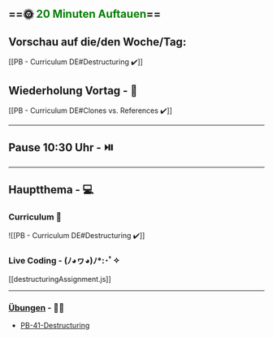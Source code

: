 ## ==🌞 <font style="color:green">20 Minuten Auftauen</font>==

## Vorschau auf die/den Woche/Tag:

[[PB - Curriculum DE#Destructuring ✔️]]

## Wiederholung Vortag  - 📖

[[PB - Curriculum DE#Clones vs. References ✔️]]

---

## Pause 10:30 Uhr - ⏯️

---

## Hauptthema - 💻

### Curriculum 📝

![[PB - Curriculum DE#Destructuring ✔️]]

### Live Coding -  (ﾉ◕ヮ◕)ﾉ*:･ﾟ✧

[[destructuringAssignment.js]]

---

### [Übungen](https://classroom.github.com/classrooms/113973596-fbw-wd-22-d07-ubungsaufgaben) - 🏋️‍♂️

-   [PB-41-Destructuring](https://github.com/DigitalCareerInstitute/PB-datastructure-destructuring/tree/main)